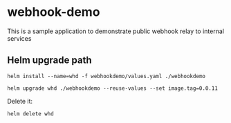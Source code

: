 # webhook-demo

This is a sample application to demonstrate public webhook relay to internal services


## Helm upgrade path

```
helm install --name=whd -f webhookdemo/values.yaml ./webhookdemo
```

```
helm upgrade whd ./webhookdemo --reuse-values --set image.tag=0.0.11
```

Delete it:

```
helm delete whd
```
